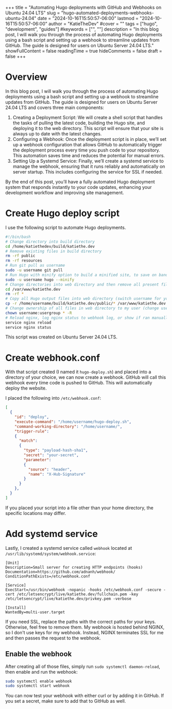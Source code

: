 +++
title = "Automating Hugo deployments with GitHub and Webhooks on Ubuntu 24.04 LTS"
slug = "hugo-automated-deployments-webhooks-ubuntu-24.04"
date = "2024-10-16T15:50:57-06:00"
lastmod = "2024-10-16T15:50:57-06:00"
author = "KatieTheDev"
#cover = ""
tags = ["hugo", "development", "guides"]
#keywords = ["", ""]
description = "In this blog post, I will walk you through the process of automating Hugo deployments using a bash script and setting up a webhook to streamline updates from GitHub. The guide is designed for users on Ubuntu Server 24.04 LTS."
showFullContent = false
readingTime = true
hideComments = false
draft = false
+++
# Overview
In this blog post, I will walk you through the process of automating Hugo deployments using a bash script and setting up a webhook to streamline updates from GitHub. The guide is designed for users on Ubuntu Server 24.04 LTS and covers three main components:

1.	Creating a Deployment Script: We will create a shell script that handles the tasks of pulling the latest code, building the Hugo site, and deploying it to the web directory. This script will ensure that your site is always up to date with the latest changes.
2.	Configuring a Webhook: Once the deployment script is in place, we’ll set up a webhook configuration that allows GitHub to automatically trigger the deployment process every time you push code to your repository. This automation saves time and reduces the potential for manual errors.
3.	Setting Up a Systemd Service: Finally, we’ll create a systemd service to manage the webhook, ensuring that it runs reliably and automatically on server startup. This includes configuring the service for SSL if needed.

By the end of this post, you’ll have a fully automated Hugo deployment system that responds instantly to your code updates, enhancing your development workflow and improving site management.
# Create Hugo deploy script
I use the following script to automate Hugo deployments. 
```bash
#!/bin/bash
# Change directory into build directory
cd /home/katiethedev/build/katiethe.dev
# Remove existing files in build directory
rm -rf public
rm -rf resources
# Run git pull as username 
sudo -u username git pull
# Run Hugo with minify option to build a minified site, to save on bandwidth and storage. For development purposes you can remove --minify.
sudo -u username hugo --minify
# Change directories into web directory and then remove all present files
cd /var/www/katiethe.dev
rm -rf *
# Copy all Hugo output files into web directory (switch username for your username)
cp -r /home/username/build/katiethe.dev/public/* /var/www/katiethe.dev
# Change ownership of all files in web directory to my user (change username to your username, change usergroup to your usergroup [usually the same as username])
chown username:usergroup * -R
# Reload nginx, log nginx status to webhook log, or show if ran manually
service nginx reload
service nginx status 
```
This script was created on Ubuntu Server 24.04 LTS.

# Create webhook.conf
With that script created (I named it `hugo-deploy.sh`) and placed into a directory of your choice, we can now create a webhook. GitHub will call this webhook every time code is pushed to GitHub. This will automatically deploy the website.

I placed the following into `/etc/webhook.conf`:
```json
[
  {
    "id": "deploy",
    "execute-command": "/home/username/hugo-deploy.sh",
    "command-working-directory": "/home/username/",
    "trigger-rule":
    {
      "match":
      {
        "type": "payload-hash-sha1",
        "secret": "your-secret",
        "parameter":
        {
          "source": "header",
          "name": "X-Hub-Signature"
        }
      }
    },
  }
]
```
If you placed your script into a file other than your home directory, the specific locations may differ.

# Add systemd service
Lastly, I created a systemd service called `webhook` located at `/usr/lib/systemd/system/webhook.service`:
```
[Unit]
Description=Small server for creating HTTP endpoints (hooks)
Documentation=https://github.com/adnanh/webhook/
ConditionPathExists=/etc/webhook.conf

[Service]
ExecStart=/usr/bin/webhook -nopanic -hooks /etc/webhook.conf -secure -cert /etc/letsencrypt/live/katiethe.dev/fullchain.pem -key /etc/letsencrypt/live/katiethe.dev/privkey.pem -verbose

[Install]
WantedBy=multi-user.target
```
If you need SSL, replace the paths with the correct paths for your keys. Otherwise, feel free to remove them. My webhook is hosted behind NGINX, so I don't use keys for my webhook. Instead, NGINX terminates SSL for me and then passes the request to the webhook.

## Enable the webhook
After creating all of those files, simply run `sudo systemctl daemon-reload`, then enable and run the webhook:
```bash
sudo systemctl enable webhook
sudo systemctl start webhook
```
You can now test your webhook with either curl or by adding it in GitHub. If you set a secret, make sure to add that to GitHub as well.
